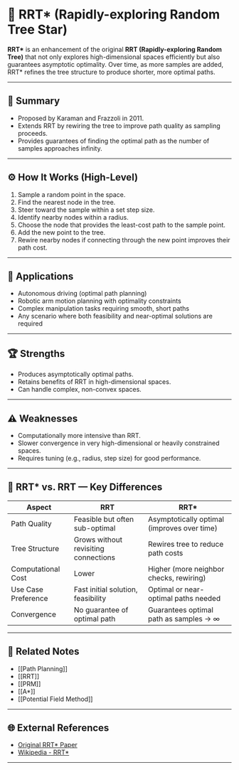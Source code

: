 # 🌳 RRT* (Rapidly-exploring Random Tree Star)

**RRT\*** is an enhancement of the original **RRT (Rapidly-exploring Random Tree)** that not only explores high-dimensional spaces efficiently but also guarantees asymptotic optimality. Over time, as more samples are added, RRT* refines the tree structure to produce shorter, more optimal paths.

---

## 🧠 Summary

- Proposed by Karaman and Frazzoli in 2011.
- Extends RRT by rewiring the tree to improve path quality as sampling proceeds.
- Provides guarantees of finding the optimal path as the number of samples approaches infinity.

---

## ⚙️ How It Works (High-Level)

1. Sample a random point in the space.
2. Find the nearest node in the tree.
3. Steer toward the sample within a set step size.
4. Identify nearby nodes within a radius.
5. Choose the node that provides the least-cost path to the sample point.
6. Add the new point to the tree.
7. Rewire nearby nodes if connecting through the new point improves their path cost.

---

## 🚀 Applications

- Autonomous driving (optimal path planning)
- Robotic arm motion planning with optimality constraints
- Complex manipulation tasks requiring smooth, short paths
- Any scenario where both feasibility and near-optimal solutions are required

---

## 🏆 Strengths

- Produces asymptotically optimal paths.
- Retains benefits of RRT in high-dimensional spaces.
- Can handle complex, non-convex spaces.

---

## ⚠️ Weaknesses

- Computationally more intensive than RRT.
- Slower convergence in very high-dimensional or heavily constrained spaces.
- Requires tuning (e.g., radius, step size) for good performance.

---

## 🔎 RRT* vs. RRT — Key Differences

| Aspect                  | RRT                          | RRT*                              |
|-------------------------|-----------------------------|-----------------------------------|
| Path Quality             | Feasible but often sub-optimal | Asymptotically optimal (improves over time) |
| Tree Structure           | Grows without revisiting connections | Rewires tree to reduce path costs |
| Computational Cost       | Lower                        | Higher (more neighbor checks, rewiring) |
| Use Case Preference      | Fast initial solution, feasibility | Optimal or near-optimal paths needed |
| Convergence              | No guarantee of optimal path | Guarantees optimal path as samples → ∞ |

---

## 🔗 Related Notes

- [[Path Planning]]
- [[RRT]]
- [[PRM]]
- [[A*]]
- [[Potential Field Method]]

---

## 🌐 External References

- [Original RRT* Paper](http://motion.cs.illinois.edu/papers/karaman2011sampling.pdf)
- [Wikipedia - RRT*](https://en.wikipedia.org/wiki/Rapidly-exploring_random_tree)

---
